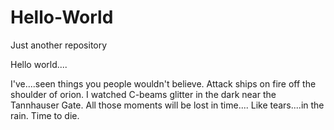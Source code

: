 # Hello-World
Just another repository

Hello world....

I've....seen things you people wouldn't believe. Attack ships on fire off the shoulder of orion.
I watched C-beams glitter in the dark near the Tannhauser Gate.
All those moments will be lost in time....
Like tears....in the rain.
Time to die.
